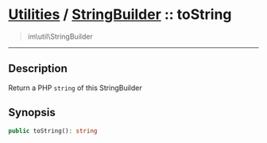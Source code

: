 # [Utilities](util.md) / [StringBuilder](util-StringBuilder.md) :: toString
 > im\util\StringBuilder
____

## Description
Return a PHP `string` of this StringBuilder

## Synopsis
```php
public toString(): string
```
